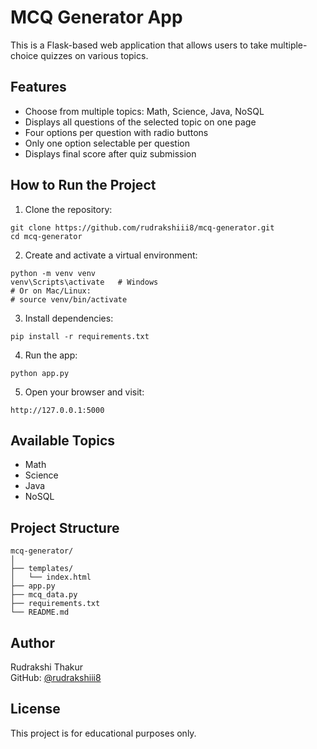 # MCQ Generator App

This is a Flask-based web application that allows users to take multiple-choice quizzes on various topics.

## Features

- Choose from multiple topics: Math, Science, Java, NoSQL
- Displays all questions of the selected topic on one page  
- Four options per question with radio buttons
- Only one option selectable per question
- Displays final score after quiz submission

## How to Run the Project

1. Clone the repository:
```
git clone https://github.com/rudrakshiii8/mcq-generator.git
cd mcq-generator
```

2. Create and activate a virtual environment:
```
python -m venv venv
venv\Scripts\activate   # Windows
# Or on Mac/Linux:
# source venv/bin/activate
```

3. Install dependencies:
```
pip install -r requirements.txt
```

4. Run the app:
```
python app.py
```

5. Open your browser and visit:
```
http://127.0.0.1:5000
```

## Available Topics

- Math  
- Science  
- Java  
- NoSQL  

## Project Structure

```
mcq-generator/
│
├── templates/
│   └── index.html
├── app.py
├── mcq_data.py
├── requirements.txt
└── README.md
```

## Author

Rudrakshi Thakur  
GitHub: [@rudrakshiii8](https://github.com/rudrakshiii8)

## License

This project is for educational purposes only.
